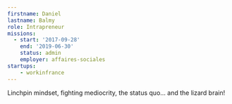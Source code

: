 ```yaml
---
firstname: Daniel
lastname: Balmy
role: Intrapreneur
missions:
  - start: '2017-09-28'
    end: '2019-06-30'
    status: admin
    employer: affaires-sociales
startups:
    - workinfrance
---
```


Linchpin mindset, fighting mediocrity, the status quo… and the lizard brain!
